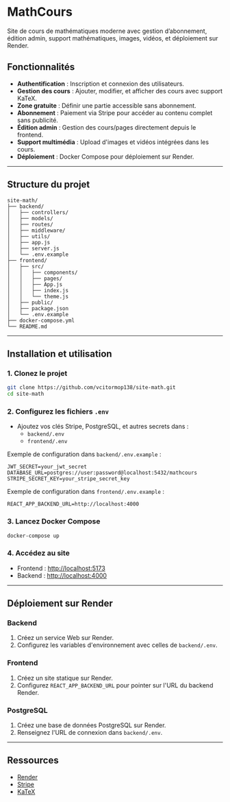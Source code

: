 # MathCours

Site de cours de mathématiques moderne avec gestion d’abonnement, édition admin, support mathématiques, images, vidéos, et déploiement sur Render.

## Fonctionnalités
- **Authentification** : Inscription et connexion des utilisateurs.
- **Gestion des cours** : Ajouter, modifier, et afficher des cours avec support KaTeX.
- **Zone gratuite** : Définir une partie accessible sans abonnement.
- **Abonnement** : Paiement via Stripe pour accéder au contenu complet sans publicité.
- **Édition admin** : Gestion des cours/pages directement depuis le frontend.
- **Support multimédia** : Upload d'images et vidéos intégrées dans les cours.
- **Déploiement** : Docker Compose pour déploiement sur Render.

---

## Structure du projet

```
site-math/
├── backend/
│   ├── controllers/
│   ├── models/
│   ├── routes/
│   ├── middleware/
│   ├── utils/
│   ├── app.js
│   ├── server.js
│   └── .env.example
├── frontend/
│   ├── src/
│   │   ├── components/
│   │   ├── pages/
│   │   ├── App.js
│   │   ├── index.js
│   │   └── theme.js
│   ├── public/
│   ├── package.json
│   └── .env.example
├── docker-compose.yml
└── README.md
```

---

## Installation et utilisation

### 1. Clonez le projet
```bash
git clone https://github.com/vcitormop138/site-math.git
cd site-math
```

### 2. Configurez les fichiers `.env`
- Ajoutez vos clés Stripe, PostgreSQL, et autres secrets dans :
  - `backend/.env`
  - `frontend/.env`

Exemple de configuration dans `backend/.env.example` :
```env
JWT_SECRET=your_jwt_secret
DATABASE_URL=postgres://user:password@localhost:5432/mathcours
STRIPE_SECRET_KEY=your_stripe_secret_key
```

Exemple de configuration dans `frontend/.env.example` :
```env
REACT_APP_BACKEND_URL=http://localhost:4000
```

### 3. Lancez Docker Compose
```bash
docker-compose up
```

### 4. Accédez au site
- Frontend : [http://localhost:5173](http://localhost:5173)
- Backend : [http://localhost:4000](http://localhost:4000)

---

## Déploiement sur Render

### Backend
1. Créez un service Web sur Render.
2. Configurez les variables d'environnement avec celles de `backend/.env`.

### Frontend
1. Créez un site statique sur Render.
2. Configurez `REACT_APP_BACKEND_URL` pour pointer sur l'URL du backend Render.

### PostgreSQL
1. Créez une base de données PostgreSQL sur Render.
2. Renseignez l'URL de connexion dans `backend/.env`.

---

## Ressources
- [Render](https://render.com/)
- [Stripe](https://stripe.com/)
- [KaTeX](https://katex.org/)